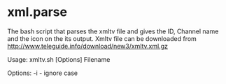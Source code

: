 # xml.parse
The bash script that parses the xmltv file and gives the ID, Channel name and the icon on the its output.
Xmltv file can be downloaded from http://www.teleguide.info/download/new3/xmltv.xml.gz

Usage:    xmltv.sh [Options] Filename

Options:  -i - ignore case
